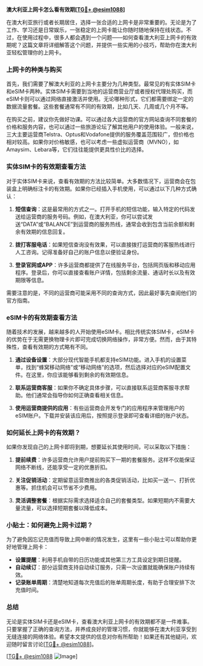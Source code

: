 **澳大利亚上网卡怎么看有效期[[TG💪+ @esim1088](https://t.me/s/esim1088)]**

在澳大利亚旅行或者长期居住，选择一张合适的上网卡是非常重要的。无论是为了工作、学习还是日常娱乐，一张稳定的上网卡能让你随时随地保持在线状态。不过，在使用过程中，很多人都会遇到一个问题——如何查看澳大利亚上网卡的有效期呢？这篇文章将详细解答这个问题，并提供一些实用的小技巧，帮助你在澳大利亚轻松管理你的上网卡。

### 上网卡的种类与购买

首先，我们需要了解澳大利亚的上网卡主要分为几种类型。最常见的有实体SIM卡和eSIM卡两种。实体SIM卡需要到当地的运营商营业厅或者授权代理处购买，而eSIM卡则可以通过网络直接激活并使用。无论哪种形式，它们都需要绑定一定的数据流量套餐。这些套餐通常有不同的有效期，比如几天、几周或几个月不等。

在购买之前，建议你先做好功课。可以通过各大运营商的官方网站查询不同套餐的价格和服务内容，也可以通过一些旅游论坛了解其他用户的使用体验。一般来说，三大主要运营商Telstra、Optus和Vodafone提供的服务覆盖范围较广，但价格也相对较高。如果你对价格敏感，也可以考虑一些虚拟运营商（MVNO），如Amaysim、Lebara等，它们往往能提供更具性价比的选择。

### 实体SIM卡的有效期查看方法

对于实体SIM卡来说，查看有效期的方法比较简单。大多数情况下，运营商会在包装盒上明确标注卡的有效期。如果你已经插入手机使用，可以通过以下几种方式确认：

1. **短信查询**：这是最常用的方式之一。打开手机的短信功能，输入特定的代码发送给运营商的服务号码。例如，在澳大利亚，你可以尝试发送“DATA”或“BALANCE”到运营商的服务热线，通常会收到包含当前余额和剩余有效期的信息回复。

2. **拨打客服电话**：如果短信查询没有效果，可以直接拨打运营商的客服热线进行人工咨询。记得准备好自己的账户信息以便验证身份。

3. **登录官网或APP**：许多运营商都提供了在线服务平台，包括网页版和移动应用程序。登录后，你可以直接查看账户详情，包括剩余流量、通话时长以及有效期限等信息。

需要注意的是，不同的运营商可能采用不同的查询方式，因此最好事先查阅他们的官方指南。

### eSIM卡的有效期查看方法

随着技术的发展，越来越多的人开始使用eSIM卡。相比传统实体SIM卡，eSIM卡的优势在于无需更换物理卡片即可完成切换网络操作，非常方便。然而，由于其特殊性，查看有效期的方式略有不同。

1. **通过设备设置**：大部分现代智能手机都支持eSIM功能。进入手机的设置菜单，找到“蜂窝移动网络”或“移动网络”的选项，然后选择对应的eSIM配置文件。在这里，你应该能够看到剩余的有效期信息。

2. **联系运营商客服**：如果你不确定具体步骤，可以直接联系运营商客服寻求帮助。他们通常会指导你如何正确查看相关信息。

3. **使用运营商提供的应用**：有些运营商会开发专门的应用程序来管理用户的eSIM账户。下载并安装该应用后，按照提示登录即可查看详细的账户状态。

### 如何延长上网卡的有效期？

如果你发现自己的上网卡即将到期，想要延长其使用时间，可以采取以下措施：

1. **提前续费**：许多运营商允许用户提前购买下一期的套餐服务。这样不仅能保证网络不断线，还能享受一定的优惠折扣。

2. **关注促销活动**：定期留意运营商推出的各类促销活动，比如买一送一、打折优惠等。抓住机会可以节省不少费用。

3. **灵活调整套餐**：根据实际需求选择适合自己的套餐类型。如果短期内不需要大量流量，可以选择短期套餐以降低成本。

### 小贴士：如何避免上网卡过期？

为了避免因忘记充值而导致上网中断的情况发生，这里有一些小贴士可以帮助你更好地管理上网卡：

- **设置提醒**：利用手机自带的日历功能或其他第三方工具设定到期日提醒。
- **自动续订**：部分运营商支持自动续订服务，只需一次设置就能确保账户持续有效。
- **记录账单周期**：清楚地知道每次充值后的账单周期长度，有助于合理安排下次充值时间。

### 总结

无论是实体SIM卡还是eSIM卡，查看澳大利亚上网卡的有效期都不是一件难事。只要掌握了正确的查询方法，并养成良好的管理习惯，你就能够在澳大利亚享受到无缝连接的网络体验。希望本文提供的信息对你有所帮助！如果还有其他疑问，欢迎随时留言讨论[[TG💪+ @esim1088](https://t.me/s/esim1088)]。

[[TG💪+ @esim1088](https://t.me/s/esim1088) ![Image](https://i.postimg.cc/4NQfJmqS/Snipaste-2025-05-13-00-14-12.png)]